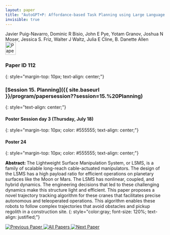 ```yaml
---
layout: paper
title: "AutoGPT+P: Affordance-based Task Planning using Large Language Models"
invisible: true
---
```

<div class="paper-authors">
<div class="paper-author-box">
    <div class="paper-author-name">Javier Puig-Navarro, Dominic R Bisio, John E Pye, Yotam Granov, Joshua N Moser, Jessica S. Friz, Walter J Waltz, Julia E Cline, B. Danette Allen</div>
    <div class="paper-author-uni"></div>
</div>

</div><div class="paper-pdf">
<div> <a href="http://www.roboticsproceedings.org/rss19/p112.pdf"><img src="{{ site.baseurl }}/images/paper_link.png" alt="Paper Website" width = "33"  height = "40"/></a> </div>
</div>

### Paper ID 112
{: style="margin-top: 10px; text-align: center;"}

### [Session 15. Planning]({{ site.baseurl }}/program/papersession??session=15.%20Planning)
{: style="text-align: center;"}

#### Poster Session day 3 (Thursday, July 18)
{: style="margin-top: 10px; color: #555555; text-align: center;"}

#### Poster 24
{: style="margin-top: 10px; color: #555555; text-align: center;"}

<b style="color: black;">Abstract: </b>The Lightweight Surface Manipulation System, or
 LSMS, is a family of scalable long-reach cable-actuated manipulators.
 The design of the LSMS has a high payload ratio for
 efficient operations on planetary surfaces like the Moon or Mars.
 The LSMS has nonlinear, coupled, and hybrid dynamics. The
 engineering decisions that led to these challenging dynamics make
 this structure light and efficient. This paper proposes a novel
 trajectory tracking algorithm for these cranes that facilitates
 precise autonomous and teleoperated operations. This algorithm
 enables these robots to follow complex trajectories that avoid
 obstacles and pickup regolith in a construction site.
{: style="color:gray; font-size: 120%; text-align: justified;"}


<div class="paper-menu">
<a href="{{ site.baseurl }}/program/papers/111/"> <img src="{{ site.baseurl }}/images/previous_paper_icon.png" alt="Previous Paper" title="Previous Paper"/> </a>
<a href="{{ site.baseurl }}/program/papers"><img src="{{ site.baseurl }}/images/overview_icon.png" alt="All Papers" title="All Papers"/> </a>
<a href="{{ site.baseurl }}/program/papers/113/"> <img src="{{ site.baseurl }}/images/next_paper_icon.png" alt="Next Paper" title="Next Paper"/> </a>

</div>

